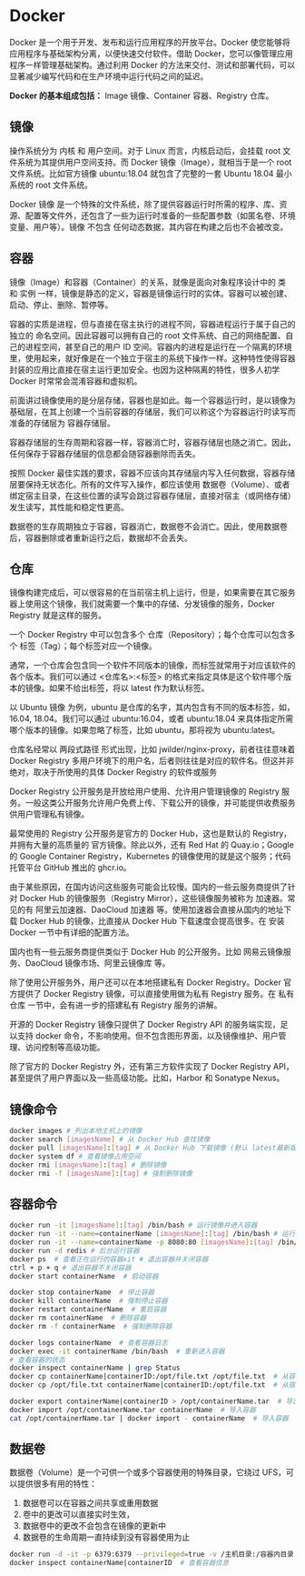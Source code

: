 # Docker

Docker 是一个用于开发、发布和运行应用程序的开放平台。Docker 使您能够将应用程序与基础架构分离，以便快速交付软件。借助 Docker，您可以像管理应用程序一样管理基础架构。通过利用 Docker 的方法来交付、测试和部署代码，可以显著减少编写代码和在生产环境中运行代码之间的延迟。

**Docker 的基本组成包括：** Image 镜像、Container 容器、Registry 仓库。

## 镜像

操作系统分为 内核 和 用户空间。对于 Linux 而言，内核启动后，会挂载 root 文件系统为其提供用户空间支持。而 Docker 镜像（Image），就相当于是一个 root 文件系统。比如官方镜像 ubuntu:18.04 就包含了完整的一套 Ubuntu 18.04 最小系统的 root 文件系统。

Docker 镜像 是一个特殊的文件系统，除了提供容器运行时所需的程序、库、资源、配置等文件外，还包含了一些为运行时准备的一些配置参数（如匿名卷、环境变量、用户等）。镜像 不包含 任何动态数据，其内容在构建之后也不会被改变。

## 容器

镜像（Image）和容器（Container）的关系，就像是面向对象程序设计中的 类 和 实例 一样，镜像是静态的定义，容器是镜像运行时的实体。容器可以被创建、启动、停止、删除、暂停等。

容器的实质是进程，但与直接在宿主执行的进程不同，容器进程运行于属于自己的独立的 命名空间。因此容器可以拥有自己的 root 文件系统、自己的网络配置、自己的进程空间，甚至自己的用户 ID 空间。容器内的进程是运行在一个隔离的环境里，使用起来，就好像是在一个独立于宿主的系统下操作一样。这种特性使得容器封装的应用比直接在宿主运行更加安全。也因为这种隔离的特性，很多人初学 Docker 时常常会混淆容器和虚拟机。

前面讲过镜像使用的是分层存储，容器也是如此。每一个容器运行时，是以镜像为基础层，在其上创建一个当前容器的存储层，我们可以称这个为容器运行时读写而准备的存储层为 容器存储层。

容器存储层的生存周期和容器一样，容器消亡时，容器存储层也随之消亡。因此，任何保存于容器存储层的信息都会随容器删除而丢失。

按照 Docker 最佳实践的要求，容器不应该向其存储层内写入任何数据，容器存储层要保持无状态化。所有的文件写入操作，都应该使用 数据卷（Volume）、或者 绑定宿主目录，在这些位置的读写会跳过容器存储层，直接对宿主（或网络存储）发生读写，其性能和稳定性更高。

数据卷的生存周期独立于容器，容器消亡，数据卷不会消亡。因此，使用数据卷后，容器删除或者重新运行之后，数据却不会丢失。

## 仓库

镜像构建完成后，可以很容易的在当前宿主机上运行，但是，如果需要在其它服务器上使用这个镜像，我们就需要一个集中的存储、分发镜像的服务，Docker Registry 就是这样的服务。

一个 Docker Registry 中可以包含多个 仓库（Repository）；每个仓库可以包含多个 标签（Tag）；每个标签对应一个镜像。

通常，一个仓库会包含同一个软件不同版本的镜像，而标签就常用于对应该软件的各个版本。我们可以通过 <仓库名>:<标签> 的格式来指定具体是这个软件哪个版本的镜像。如果不给出标签，将以 latest 作为默认标签。

以 Ubuntu 镜像 为例，ubuntu 是仓库的名字，其内包含有不同的版本标签，如，16.04, 18.04。我们可以通过 ubuntu:16.04，或者 ubuntu:18.04 来具体指定所需哪个版本的镜像。如果忽略了标签，比如 ubuntu，那将视为 ubuntu:latest。

仓库名经常以 两段式路径 形式出现，比如 jwilder/nginx-proxy，前者往往意味着 Docker Registry 多用户环境下的用户名，后者则往往是对应的软件名。但这并非绝对，取决于所使用的具体 Docker Registry 的软件或服务

Docker Registry 公开服务是开放给用户使用、允许用户管理镜像的 Registry 服务。一般这类公开服务允许用户免费上传、下载公开的镜像，并可能提供收费服务供用户管理私有镜像。

最常使用的 Registry 公开服务是官方的 Docker Hub，这也是默认的 Registry，并拥有大量的高质量的 官方镜像。除此以外，还有 Red Hat 的 Quay.io；Google 的 Google Container Registry，Kubernetes 的镜像使用的就是这个服务；代码托管平台 GitHub 推出的 ghcr.io。

由于某些原因，在国内访问这些服务可能会比较慢。国内的一些云服务商提供了针对 Docker Hub 的镜像服务（Registry Mirror），这些镜像服务被称为 加速器。常见的有 阿里云加速器、DaoCloud 加速器 等。使用加速器会直接从国内的地址下载 Docker Hub 的镜像，比直接从 Docker Hub 下载速度会提高很多。在 安装 Docker 一节中有详细的配置方法。

国内也有一些云服务商提供类似于 Docker Hub 的公开服务。比如 网易云镜像服务、DaoCloud 镜像市场、阿里云镜像库 等。

除了使用公开服务外，用户还可以在本地搭建私有 Docker Registry。Docker 官方提供了 Docker Registry 镜像，可以直接使用做为私有 Registry 服务。在 私有仓库 一节中，会有进一步的搭建私有 Registry 服务的讲解。

开源的 Docker Registry 镜像只提供了 Docker Registry API 的服务端实现，足以支持 docker 命令，不影响使用。但不包含图形界面，以及镜像维护、用户管理、访问控制等高级功能。

除了官方的 Docker Registry 外，还有第三方软件实现了 Docker Registry API，甚至提供了用户界面以及一些高级功能。比如，Harbor 和 Sonatype Nexus。

## 镜像命令

```bash
docker images # 列出本地主机上的镜像
docker search [imagesName] # 从 Docker Hub 查找镜像
docker pull [imagesName]:[tag] # 从 Docker Hub 下载镜像 (默认 latest最新版本, 也可以指定版本)
docker system df # 查看镜像占用空间
docker rmi [imagesName]:[tag] # 删除镜像
docker rmi -f [imagesName]:[tag] # 强制删除镜像
```

## 容器命令

```bash
docker run -it [imagesName]:[tag] /bin/bash # 运行镜像并进入容器
docker run -it --name=containerName [imagesName]:[tag] /bin/bash # 运行镜像并进入容器并指定容器名
docker run -it --name=containerName -p 8080:80 [imagesName]:[tag] /bin/bash # 运行镜像并进入容器并指定容器名并指定端口映射
docker run -d redis # 后台运行容器
docker ps  # 查看正在运行的容器xit # 退出容器并关闭容器
ctrl + p + q # 退出容器不关闭容器
docker start containerName  # 启动容器

docker stop containerName  # 停止容器
docker kill containerName  # 强制停止容器
docker restart containerName  # 重启容器
docker rm containerName  # 删除容器
docker rm -f containerName  # 强制删除容器

docker logs containerName  # 查看容器日志
docker exec -it containerName /bin/bash  # 重新进入容器
# 查看容器的状态
docker inspect containerName | grep Status
docker cp containerName|containerID:/opt/file.txt /opt/file.txt  # 从容器拷贝文件到宿主机
docker cp /opt/file.txt containerName|containerID:/opt/file.txt  # 从宿主机拷贝文件到容器

docker export containerName|containerID > /opt/containerName.tar  # 导出容器
docker import /opt/containerName.tar containerName  # 导入容器
cat /opt/containerName.tar | docker import - containerName  # 导入容器
```

## 数据卷

数据卷（Volume）是一个可供一个或多个容器使用的特殊目录，它绕过 UFS，可以提供很多有用的特性：

1. 数据卷可以在容器之间共享或重用数据
2. 卷中的更改可以直接实时生效，
3. 数据卷中的更改不会包含在镜像的更新中
4. 数据卷的生命周期一直持续到没有容器使用为止

```bash
docker run -d -it -p 6379:6379 --privileged=true -v /主机目录:/容器内目录 --name=containerName [imagesName]:[tag] /bin/bash # 挂载宿主机目录到容器(数据卷持久化存储)
docker inspect containerName|containerID  # 查看容器信息

```
